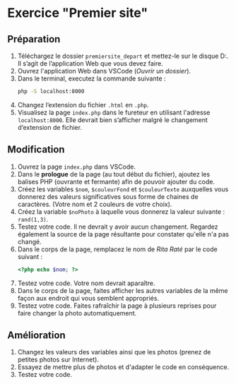 # Exercice "Premier site"

## Préparation
1. Téléchargez le dossier `premiersite_depart` et mettez-le sur le disque D:. Il s’agit de l’application Web que vous devez faire.
1. Ouvrez l'application Web dans VSCode (_Ouvrir un dossier_).
1. Dans le terminal, executez la commande suivante :
    ```cmd
    php -S localhost:8000
    ```
1. Changez l’extension du fichier `.html` en `.php`.
1. Visualisez la page `index.php` dans le fureteur en utilisant l'adresse `localhost:8000`. Elle devrait bien s’afficher malgré le changement d’extension de fichier.
## Modification
1. Ouvrez la page `index.php` dans VSCode.
1. Dans le **prologue** de la page (au tout début du fichier), ajoutez les balises PHP (ouvrante et fermante) afin de pouvoir ajouter du code.
1. Créez les variables `$nom`, `$couleurFond` et `$couleurTexte` auxquelles vous donnerez des valeurs significatives sous forme de chaines de caractères. (Votre nom et 2 couleurs de votre choix).
1. Créez la variable `$noPhoto` à laquelle vous donnerez la valeur suivante : `rand(1,3)`.
1. Testez votre code. Il ne devrait y avoir aucun changement. Regardez également la source de la page résultante pour constater qu'elle n'a pas changé.
1. Dans le corps de la page, remplacez le nom de _Rita Raté_ par le code suivant :
    ```php
    <?php echo $nom; ?>
    ```
1. Testez votre code. Votre nom devrait aparaître.
1. Dans le corps de la page, faites afficher les autres variables de la même façon aux endroit qui vous semblent appropriés.
1. Testez votre code. Faites rafraîchir la page à plusieurs reprises pour faire changer la photo automatiquement.

## Amélioration
1. Changez les valeurs des variables ainsi que les photos (prenez de petites photos sur Internet). 
1. Essayez de mettre plus de photos et d'adapter le code en conséquence.
1. Testez votre code.
